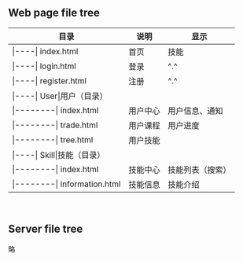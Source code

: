 ## Web page file tree

|目录   |说明  |显示|
| ---- | --- | ---- |
|&#124;----&#124; index.html|首页|技能|
|&#124;----&#124; login.html|登录|^.^|
|&#124;----&#124; register.html|注册|^.^ |
|&#124;----&#124; User\|用户（目录）| |
|&#124;--------&#124; index.html|用户中心|用户信息、通知|
|&#124;--------&#124; trade.html|用户课程|用户进度|
|&#124;--------&#124; tree.html|用户技能|
|&#124;----&#124; Skill\|技能（目录）| |
|&#124;--------&#124; index.html|技能中心|技能列表（搜索）|
|&#124;--------&#124; information.html|技能信息|技能介绍|

<Br>

## Server file tree
略
